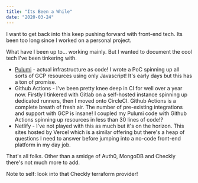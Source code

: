 ```yaml
---
title: "Its Been a While"
date: "2020-03-24"
---
```


I want to get back into this keep pushing forward with front-end tech. Its been too long since I worked on a personal project.

What have I been up to... working mainly. But I wanted to document the cool tech I've been tinkering with.
- [Pulumi](https://www.pulumi.com/) - actual infrastructure as code! I wrote a PoC spinning up all sorts of GCP resources using only Javascript! It's early days but this has a ton of promise.
- Github Actions - I've been pretty knee deep in CI for well over a year now. Firstly I tinkered with Gitlab on a self-hosted instance spinning up dedicated runners, then I moved onto CircleCI. Github Actions is a complete breath of fresh air. The number of pre-existing integrations and support with GCP is insane! I coupled my Pulumi code with Github Actions spinning up resources in less than 30 lines of code!?
- Netlify - I've not played with this as much but it's on the horizon. This sites hosted by Vercel which is a similar offering but there's a heap of questions I need to answer before jumping into a no-code front-end platform in my day job.

That's all folks. Other than a smidge of Auth0, MongoDB and Checkly there's not much more to add.

Note to self: look into that Checkly terraform provider!
